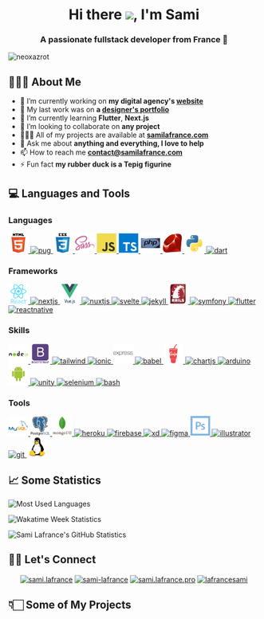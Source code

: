 <!-- <h1 align="center">Hi there 👋🏻, I'm Sami</h1> -->
<h1 align="center">Hi there <img src="https://raw.githubusercontent.com/iampavangandhi/iampavangandhi/master/gifs/Hi.gif" width="30px">, I'm Sami</h1>
<h3 align="center">A passionate fullstack developer from France 📍</h3>

<img src="https://komarev.com/ghpvc/?username=neoxazrot&label=Profile%20views&color=0e75b6&style=flat" alt="neoxazrot" />

## 👨🏻‍💻  About Me

- 🔭 I’m currently working on **my digital agency's [website](https://github.com/no-lez/)**
- 📄 My last work was on **a [designer's portfolio](https://www.ethanpiboyeux.fr/)**
- 🌱 I’m currently learning **Flutter**, **Next.js**
- 👯 I’m looking to collaborate on **any project**
- 👨🏻‍💻 All of my projects are available at **[samilafrance.com](https://www.samilafrance.com/)**
- 💬 Ask me about **anything and everything, I love to help**
- 📫 How to reach me **[contact@samilafrance.com](mailto:contact@samilafrance.com)**
- ⚡ Fun fact **my rubber duck is a Tepig figurine**

## 💻 Languages and Tools

### Languages

<p align="left">
  <a href="https://www.w3.org/html/" target="_blank" title="html5">
    <img src="https://raw.githubusercontent.com/devicons/devicon/master/icons/html5/html5-original-wordmark.svg" alt="html5" width="40" height="40"/>
  </a>
  <a href="https://pugjs.org" target="_blank" title="pug">
    <img src="https://cdn.worldvectorlogo.com/logos/pug.svg" alt="pug" width="40" height="40"/>
  </a>
  <a href="https://www.w3schools.com/css/" target="_blank" title="css3">
    <img src="https://raw.githubusercontent.com/devicons/devicon/master/icons/css3/css3-original-wordmark.svg" alt="css3" width="40" height="40"/>
  </a>
  <a href="https://sass-lang.com" target="_blank" title="sass">
    <img src="https://raw.githubusercontent.com/devicons/devicon/master/icons/sass/sass-original.svg" alt="sass" width="40" height="40"/>
  </a>
  <a href="https://developer.mozilla.org/en-US/docs/Web/JavaScript" target="_blank" title="javascript">
    <img src="https://raw.githubusercontent.com/devicons/devicon/master/icons/javascript/javascript-original.svg" alt="javascript" width="40" height="40"/>
  </a>
  <a href="https://www.typescriptlang.org/" target="_blank" title="typescript">
    <img src="https://raw.githubusercontent.com/devicons/devicon/master/icons/typescript/typescript-original.svg" alt="typescript" width="40" height="40"/>
  </a>
  <a href="https://www.php.net" target="_blank" title="php">
    <img src="https://raw.githubusercontent.com/devicons/devicon/master/icons/php/php-original.svg" alt="php" width="40" height="40"/>
  </a>
  <a href="https://www.ruby-lang.org/en/" target="_blank" title="ruby">
    <img src="https://raw.githubusercontent.com/devicons/devicon/master/icons/ruby/ruby-original.svg" alt="ruby" width="40" height="40"/>
  </a>
  <a href="https://www.python.org" target="_blank" title="python">
    <img src="https://raw.githubusercontent.com/devicons/devicon/master/icons/python/python-original.svg" alt="python" width="40" height="40"/>
  </a>
  <a href="https://dart.dev" target="_blank" title="dart">
    <img src="https://www.vectorlogo.zone/logos/dartlang/dartlang-icon.svg" alt="dart" width="40" height="40"/>
  </a>
</p>

### Frameworks

<p align="left">
  <a href="https://reactjs.org/" target="_blank" title="react">
    <img src="https://raw.githubusercontent.com/devicons/devicon/master/icons/react/react-original-wordmark.svg" alt="react" width="40" height="40"/>
  </a>
  <a href="https://nextjs.org/" target="_blank" title="nextjs">
    <img src="https://cdn.worldvectorlogo.com/logos/nextjs-3.svg" alt="nextjs" width="40" height="40"/>
  </a>
  <a href="https://vuejs.org/" target="_blank" title="vuejs">
    <img src="https://raw.githubusercontent.com/devicons/devicon/master/icons/vuejs/vuejs-original-wordmark.svg" alt="vuejs" width="40" height="40"/>
  </a>
  <a href="https://nuxtjs.org/" target="_blank" title="nuxtjs">
    <img src="https://www.vectorlogo.zone/logos/nuxtjs/nuxtjs-icon.svg" alt="nuxtjs" width="40" height="40"/>
  </a>
  <a href="https://svelte.dev" target="_blank" title="svelte">
    <img src="https://upload.wikimedia.org/wikipedia/commons/1/1b/Svelte_Logo.svg" alt="svelte" width="40" height="40"/>
  </a>
  <a href="https://jekyllrb.com/" target="_blank" title="jekyll">
    <img src="https://www.vectorlogo.zone/logos/jekyllrb/jekyllrb-icon.svg" alt="jekyll" width="40" height="40"/>
  </a>
  <a href="https://rubyonrails.org" target="_blank" title="rails">
    <img src="https://raw.githubusercontent.com/devicons/devicon/master/icons/rails/rails-original-wordmark.svg" alt="rails" width="40" height="40"/>
  </a>
  <a href="https://symfony.com" target="_blank" title="symfony">
    <img src="https://symfony.com/logos/symfony_black_03.svg" alt="symfony" width="40" height="40"/>
  </a>
  <a href="https://flutter.dev" target="_blank" title="flutter">
    <img src="https://www.vectorlogo.zone/logos/flutterio/flutterio-icon.svg" alt="flutter" width="40" height="40"/>
  </a>
  <a href="https://reactnative.dev/" target="_blank" title="reactnative">
    <img src="https://reactnative.dev/img/header_logo.svg" alt="reactnative" width="40" height="40"/>
  </a>
</p>

### Skills

<p align="left">
  <a href="https://nodejs.org" target="_blank" title="nodejs">
    <img src="https://raw.githubusercontent.com/devicons/devicon/master/icons/nodejs/nodejs-original-wordmark.svg" alt="nodejs" width="40" height="40"/>
  </a>
  <a href="https://getbootstrap.com" target="_blank" title="bootstrap">
    <img src="https://raw.githubusercontent.com/devicons/devicon/master/icons/bootstrap/bootstrap-plain-wordmark.svg" alt="bootstrap" width="40" height="40"/>
  </a>
  <a href="https://tailwindcss.com/" target="_blank" title="tailwind">
    <img src="https://www.vectorlogo.zone/logos/tailwindcss/tailwindcss-icon.svg" alt="tailwind" width="40" height="40"/>
  </a>
  <a href="https://ionicframework.com" target="_blank" title="ionic">
    <img src="https://upload.wikimedia.org/wikipedia/commons/d/d1/Ionic_Logo.svg" alt="ionic" width="40" height="40"/>
  </a>
  <a href="https://expressjs.com" target="_blank" title="express">
    <img src="https://raw.githubusercontent.com/devicons/devicon/master/icons/express/express-original-wordmark.svg" alt="express" width="40" height="40"/>
  </a>
  <a href="https://babeljs.io/" target="_blank" title="babel">
    <img src="https://www.vectorlogo.zone/logos/babeljs/babeljs-icon.svg" alt="babel" width="40" height="40"/>
  </a>
  <a href="https://gulpjs.com" target="_blank" title="gulp">
    <img src="https://raw.githubusercontent.com/devicons/devicon/master/icons/gulp/gulp-plain.svg" alt="gulp" width="40" height="40"/>
  </a>
  <a href="https://www.chartjs.org" target="_blank" title="chartjs">
    <img src="https://www.chartjs.org/media/logo-title.svg" alt="chartjs" width="40" height="40"/>
  </a>
  <a href="https://www.arduino.cc/" target="_blank" title="arduino">
    <img src="https://cdn.worldvectorlogo.com/logos/arduino-1.svg" alt="arduino" width="40" height="40"/>
  </a>
  <a href="https://developer.android.com" target="_blank" title="android">
    <img src="https://raw.githubusercontent.com/devicons/devicon/master/icons/android/android-original-wordmark.svg" alt="android" width="40" height="40"/>
  </a>
  <a href="https://unity.com/" target="_blank" title="unity">
    <img src="https://www.vectorlogo.zone/logos/unity3d/unity3d-icon.svg" alt="unity" width="40" height="40"/>
  </a>
  <a href="https://www.selenium.dev" target="_blank" title="selenium">
    <img src="https://raw.githubusercontent.com/detain/svg-logos/780f25886640cef088af994181646db2f6b1a3f8/svg/selenium-logo.svg" alt="selenium" width="40" height="40"/>
  </a>
  <a href="https://www.gnu.org/software/bash/" target="_blank" title="bash">
    <img src="https://www.vectorlogo.zone/logos/gnu_bash/gnu_bash-icon.svg" alt="bash" width="40" height="40"/>
  </a>
</p>

### Tools

<p align="left">
  <a href="https://www.mysql.com/" target="_blank" title="mysql">
    <img src="https://raw.githubusercontent.com/devicons/devicon/master/icons/mysql/mysql-original-wordmark.svg" alt="mysql" width="40" height="40"/> 
  </a>
  <a href="https://www.postgresql.org" target="_blank" title="postgresql">
    <img src="https://raw.githubusercontent.com/devicons/devicon/master/icons/postgresql/postgresql-original-wordmark.svg" alt="postgresql" width="40" height="40"/>
  </a>
  <a href="https://www.mongodb.com/" target="_blank" title="mongodb">
    <img src="https://raw.githubusercontent.com/devicons/devicon/master/icons/mongodb/mongodb-original-wordmark.svg" alt="mongodb" width="40" height="40"/>
  </a>
  <a href="https://heroku.com" target="_blank" title="heroku">
    <img src="https://www.vectorlogo.zone/logos/heroku/heroku-icon.svg" alt="heroku" width="40" height="40"/>
  </a>
  <a href="https://firebase.google.com/" target="_blank" title="firebase">
    <img src="https://www.vectorlogo.zone/logos/firebase/firebase-icon.svg" alt="firebase" width="40" height="40"/>
  </a>
  <a href="https://www.adobe.com/products/xd.html" target="_blank" title="xd">
    <img src="https://cdn.worldvectorlogo.com/logos/adobe-xd.svg" alt="xd" width="40" height="40"/>
  </a>
  <a href="https://www.figma.com/" target="_blank" title="figma">
    <img src="https://www.vectorlogo.zone/logos/figma/figma-icon.svg" alt="figma" width="40" height="40"/>
  </a>
  <a href="https://www.photoshop.com/en" target="_blank" title="photoshop">
    <img src="https://raw.githubusercontent.com/devicons/devicon/master/icons/photoshop/photoshop-line.svg" alt="photoshop" width="40" height="40"/>
  </a>
  <a href="https://www.adobe.com/in/products/illustrator.html" target="_blank" title="illustrator">
    <img src="https://www.vectorlogo.zone/logos/adobe_illustrator/adobe_illustrator-icon.svg" alt="illustrator" width="40" height="40"/>
  </a>
  <a href="https://git-scm.com/" target="_blank" title="git">
    <img src="https://www.vectorlogo.zone/logos/git-scm/git-scm-icon.svg" alt="git" width="40" height="40"/>
  </a>
  <a href="https://www.linux.org/" target="_blank" title="linux">
    <img src="https://raw.githubusercontent.com/devicons/devicon/master/icons/linux/linux-original.svg" alt="linux" width="40" height="40"/>
  </a>
</p>

## 📈 Some Statistics

<img src="https://github-readme-stats.vercel.app/api/top-langs?username=neoxazrot&show_icons=true&locale=en&layout=compact&hide_border=true&cache_seconds=1800&theme=vue-dark" alt="Most Used Languages" />

![Wakatime Week Statistics](https://github-readme-stats-taupe-two.vercel.app/api/wakatime?username=NeoxAzrot&hide_title=false&hide_border=true&cache_seconds=1800&theme=vue-dark&langs_count=5)

<img src="https://github-readme-stats.vercel.app/api?username=neoxazrot&show_icons=true&locale=en&hide_border=true&cache_seconds=1800&theme=vue-dark&count_private=true&include_all_commits=true" alt="Sami Lafrance's GitHub Statistics" />

## 🤝🏻 Let's Connect

<p align="center">
  <a href="https://instagram.com/sami.lafrance" target="_blank" title="@sami.lafrance"><img align="center" src="https://cdn.jsdelivr.net/npm/simple-icons@3.0.1/icons/instagram.svg" alt="sami.lafrance" height="30" width="40" /></a>
  <a href="https://linkedin.com/in/sami-lafrance" target="_blank" title="@sami-lafrance"><img align="center" src="https://cdn.jsdelivr.net/npm/simple-icons@3.0.1/icons/linkedin.svg" alt="sami-lafrance" height="30" width="40" /></a>
  <a href="https://fb.com/sami.lafrance.pro" target="_blank" title="@sami.lafrance.pro"><img align="center" src="https://cdn.jsdelivr.net/npm/simple-icons@3.0.1/icons/facebook.svg" alt="sami.lafrance.pro" height="30" width="40" /></a>
  <a href="https://twitter.com/lafrancesami" target="_blank" title="@lafrancesami"><img align="center" src="https://cdn.jsdelivr.net/npm/simple-icons@3.0.1/icons/twitter.svg" alt="lafrancesami" height="30" width="40" /></a>
</p>

## 👇🏻 Some of My Projects

<!--[![Readme Card](https://github-readme-stats.vercel.app/api/pin/?username=neoxazrot&repo=makyma)](https://github.com/neoxazrot/makyma)-->
